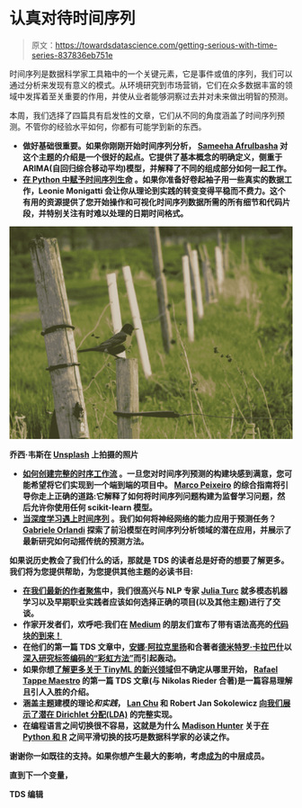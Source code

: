 # 认真对待时间序列

> 原文：<https://towardsdatascience.com/getting-serious-with-time-series-837836eb751e>

时间序列是数据科学家工具箱中的一个关键元素，它是事件或值的序列，我们可以通过分析来发现有意义的模式。从环境研究到市场营销，它们在众多数据丰富的领域中发挥着至关重要的作用，并使从业者能够洞察过去并对未来做出明智的预测。

本周，我们选择了四篇具有启发性的文章，它们从不同的角度涵盖了时间序列预测。不管你的经验水平如何，你都有可能学到新的东西。

*   [](https://medium.com/towards-data-science/what-you-need-to-know-for-your-arima-time-series-project-804713b8f00d)**做好基础很重要。如果你刚刚开始时间序列分析， [Sameeha Afrulbasha](https://medium.com/u/ec6ff76f8627?source=post_page-----837836eb751e--------------------------------) 对这个主题的介绍是一个很好的起点。它提供了基本概念的明确定义，侧重于 ARIMA(自回归综合移动平均)模型，并解释了不同的组成部分如何一起工作。**
*   **[**在 Python 中赋予时间序列生命**](/a-collection-of-must-know-techniques-for-working-with-time-series-data-in-python-7c01d199b184) 。如果你准备好卷起袖子用一些真实的数据工作，Leonie Monigatti 会让你从理论到实践的转变变得平稳而不费力。这个有用的资源提供了您开始操作和可视化时间序列数据所需的所有细节和代码片段，并特别关注有时难以处理的日期时间格式。**

**![](img/8920cec092e577cca08269a8e1e7ef16.png)**

**乔西·韦斯在 [Unsplash](https://unsplash.com?utm_source=medium&utm_medium=referral) 上拍摄的照片**

*   **[**如何创建完整的时序工作流**](/the-complete-guide-to-time-series-forecasting-using-sklearn-pandas-and-numpy-7694c90e45c1) 。一旦您对时间序列预测的构建块感到满意，您可能希望将它们实现到一个端到端的项目中。 [Marco Peixeiro](https://medium.com/u/741c1c8fcfbd?source=post_page-----837836eb751e--------------------------------) 的综合指南将引导你走上正确的道路:它解释了如何将时间序列问题构建为监督学习问题，然后允许你使用任何 scikit-learn 模型。**
*   **[**当深度学习遇上时间序列**](/the-reasonable-effectiveness-of-deep-learning-for-time-series-forecasting-60e2c8affb9) 。我们如何将神经网络的能力应用于预测任务？ [Gabriele Orlandi](https://medium.com/u/8ae98de5c726?source=post_page-----837836eb751e--------------------------------) 探索了前沿模型在时间序列分析领域的潜在应用，并展示了最新研究如何动摇传统的预测方法。**

**如果说历史教会了我们什么的话，那就是 TDS 的读者总是好奇的想要了解更多。我们将为您提供帮助，为您提供其他主题的必读书目:**

*   **[在我们最新的作者聚焦](/the-most-sustainable-strategy-is-to-follow-your-own-curiosity-8a852649bff3)中，我们很高兴与 NLP 专家 [Julia Turc](https://medium.com/u/f758859396fc?source=post_page-----837836eb751e--------------------------------) 就多模态机器学习以及早期职业实践者应该如何选择正确的项目(以及其他主题)进行了交谈。**
*   **作家开发者们，欢呼吧:我们在 [Medium](https://medium.com/u/504c7870fdb6?source=post_page-----837836eb751e--------------------------------) 的朋友们宣布了带有语法高亮的[代码块的到来！](https://blog.medium.com/code-blocks-with-syntax-highlighting-53343df53c4f)**
*   **在他们的第一篇 TDS 文章中，[安娜·阿拉克里扬](https://medium.com/u/5058c6266b23?source=post_page-----837836eb751e--------------------------------)和合著者[德米特罗·卡拉巴什](https://medium.com/u/79cc5dc1f7e1?source=post_page-----837836eb751e--------------------------------)以[深入研究标签编码的“彩虹方法”](/hidden-data-science-gem-rainbow-method-for-label-encoding-dfd69f4711e1)而引起轰动。**
*   **如果你想[了解更多关于 TinyML 的新兴领域](/from-data-science-to-carbon-footprint-compliance-discover-the-world-of-tinyml-ae06418e6672)但不确定从哪里开始， [Rafael Tappe Maestro](https://medium.com/u/b8bae1d7ff75?source=post_page-----837836eb751e--------------------------------) 的第一篇 TDS 文章(与 Nikolas Rieder 合著)是一篇容易理解且引人入胜的介绍。**
*   **涵盖主题建模的理论*和实践*， [Lan Chu](https://medium.com/u/3916743f0e10?source=post_page-----837836eb751e--------------------------------) 和 Robert Jan Sokolewicz [向我们展示了潜在 Dirichlet 分配(LDA)](/what-do-countries-talk-about-at-the-un-general-debate-topic-modelings-using-lda-19873cf00fe0) 的完整实现。**
*   **在编程语言之间切换很不容易，这就是为什么 [Madison Hunter](https://medium.com/u/6a8c6841e521?source=post_page-----837836eb751e--------------------------------) 关于[在 Python 和 R](/5-quick-and-easy-tips-to-become-an-efficient-data-scientist-in-both-python-and-r-5cf51f6396a3) 之间平滑切换的技巧是数据科学家的必读之作。**

**谢谢你一如既往的支持。如果你想产生最大的影响，考虑[成为](https://bit.ly/tds-membership)的中层成员。**

**直到下一个变量，**

**TDS 编辑**